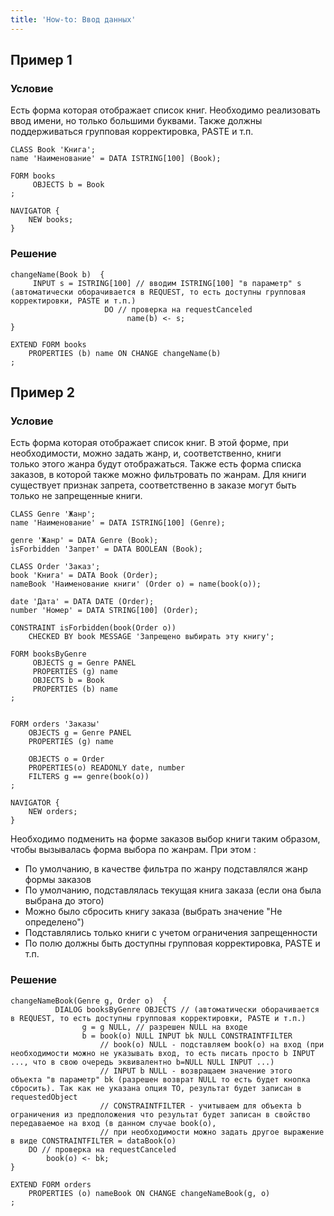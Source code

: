 ```yaml
---
title: 'How-to: Ввод данных'
---
```


## Пример 1

### Условие

Есть форма которая отображает список книг. Необходимо реализовать ввод имени, но только большими буквами. Также должны поддерживаться групповая корректировка, PASTE и т.п.

```lsf
CLASS Book 'Книга';
name 'Наименование' = DATA ISTRING[100] (Book);

FORM books
     OBJECTS b = Book
;

NAVIGATOR {
    NEW books;
}
```

### Решение

```lsf
changeName(Book b)  {
     INPUT s = ISTRING[100] // вводим ISTRING[100] "в параметр" s (автоматически оборачивается в REQUEST, то есть доступны групповая корректировки, PASTE и т.п.)
                     DO // проверка на requestCanceled
                          name(b) <- s;
}

EXTEND FORM books
    PROPERTIES (b) name ON CHANGE changeName(b)
;
```

  

## Пример 2

### Условие

Есть форма которая отображает список книг. В этой форме, при необходимости, можно задать жанр, и, соответственно, книги только этого жанра будут отображаться. Также есть форма списка заказов, в которой также можно фильтровать по жанрам. Для книги существует признак запрета, соответственно в заказе могут быть только не запрещенные книги.

```lsf
CLASS Genre 'Жанр';
name 'Наименование' = DATA ISTRING[100] (Genre);

genre 'Жанр' = DATA Genre (Book);
isForbidden 'Запрет' = DATA BOOLEAN (Book);

CLASS Order 'Заказ';
book 'Книга' = DATA Book (Order);
nameBook 'Наименование книги' (Order o) = name(book(o));

date 'Дата' = DATA DATE (Order);
number 'Номер' = DATA STRING[100] (Order);

CONSTRAINT isForbidden(book(Order o))
    CHECKED BY book MESSAGE 'Запрещено выбирать эту книгу';

FORM booksByGenre
     OBJECTS g = Genre PANEL
     PROPERTIES (g) name
     OBJECTS b = Book
     PROPERTIES (b) name
;


FORM orders 'Заказы'
    OBJECTS g = Genre PANEL
    PROPERTIES (g) name

    OBJECTS o = Order
    PROPERTIES(o) READONLY date, number
    FILTERS g == genre(book(o))
;

NAVIGATOR {
    NEW orders;
}
```

Необходимо подменить на форме заказов выбор книги таким образом, чтобы вызывалась форма выбора по жанрам. При этом :

-   По умолчанию, в качестве фильтра по жанру подставлялся жанр формы заказов
-   По умолчанию, подставлялась текущая книга заказа (если она была выбрана до этого)
-   Можно было сбросить книгу заказа (выбрать значение "Не определено")
-   Подставлялись только книги с учетом ограничения запрещенности
-   По полю должны быть доступны групповая корректировка, PASTE и т.п.

### Решение

```lsf
changeNameBook(Genre g, Order o)  {
          DIALOG booksByGenre OBJECTS // (автоматически оборачивается в REQUEST, то есть доступны групповая корректировки, PASTE и т.п.)
                g = g NULL, // разрешен NULL на входе
                b = book(o) NULL INPUT bk NULL CONSTRAINTFILTER
                    // book(o) NULL - подставляем book(o) на вход (при необходимости можно не указывать вход, то есть писать просто b INPUT ..., что в свою очередь эквивалентно b=NULL NULL INPUT ...)
                    // INPUT b NULL - возвращаем значение этого объекта "в параметр" bk (разрешен возврат NULL то есть будет кнопка сбросить). Так как не указана опция TO, результат будет записан в requestedObject
                    // CONSTRAINTFILTER - учитываем для объекта b ограничения из предположения что результат будет записан в свойство передаваемое на вход (в данном случае book(o),
                    // при необходимости можно задать другое выражение в виде CONSTRAINTFILTER = dataBook(o)
    DO // проверка на requestCanceled
        book(o) <- bk;
}

EXTEND FORM orders
    PROPERTIES (o) nameBook ON CHANGE changeNameBook(g, o)
;
```

  
